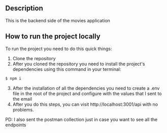 ## Description

This is the backend side of the movies application

## How to run the project locally

To run the project you need to do this quick things:

1. Clone the repository
2. After you cloned the repository you need to install the project's dependencies using this command in your terminal:
```bash
$ npm i
```
3. After the installation of all the dependencies you need to create a .env file in the root of the project and configure with the values that I sent to the email
4. After you do this steps, you can visit http://localhost:3001/api with no problems.

PD: I also sent the postman collection just in case you want to see all the endpoints
